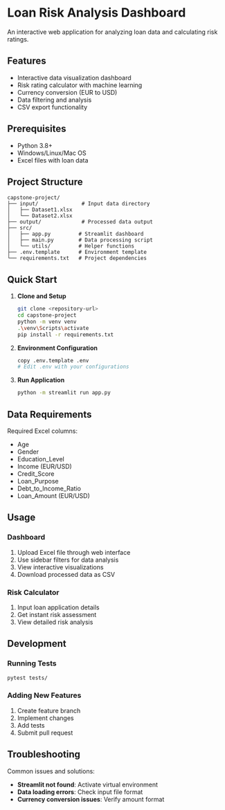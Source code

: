 # Loan Risk Analysis Dashboard

An interactive web application for analyzing loan data and calculating risk ratings.

## Features

- Interactive data visualization dashboard
- Risk rating calculator with machine learning
- Currency conversion (EUR to USD)
- Data filtering and analysis
- CSV export functionality

## Prerequisites

- Python 3.8+
- Windows/Linux/Mac OS
- Excel files with loan data

## Project Structure

```
capstone-project/
├── input/              # Input data directory
│   ├── Dataset1.xlsx
│   └── Dataset2.xlsx
├── output/             # Processed data output
├── src/               
│   ├── app.py         # Streamlit dashboard
│   ├── main.py        # Data processing script
│   └── utils/         # Helper functions
├── .env.template      # Environment template
└── requirements.txt   # Project dependencies
```

## Quick Start

1. **Clone and Setup**
   ```bash
   git clone <repository-url>
   cd capstone-project
   python -m venv venv
   .\venv\Scripts\activate
   pip install -r requirements.txt
   ```

2. **Environment Configuration**
   ```bash
   copy .env.template .env
   # Edit .env with your configurations
   ```

3. **Run Application**
   ```bash
   python -m streamlit run app.py 
   ```

## Data Requirements

Required Excel columns:
- Age
- Gender
- Education_Level
- Income (EUR/USD)
- Credit_Score
- Loan_Purpose
- Debt_to_Income_Ratio
- Loan_Amount (EUR/USD)

## Usage

### Dashboard
1. Upload Excel file through web interface
2. Use sidebar filters for data analysis
3. View interactive visualizations
4. Download processed data as CSV

### Risk Calculator
1. Input loan application details
2. Get instant risk assessment
3. View detailed risk analysis

## Development

### Running Tests
```bash
pytest tests/
```

### Adding New Features
1. Create feature branch
2. Implement changes
3. Add tests
4. Submit pull request

## Troubleshooting

Common issues and solutions:
- **Streamlit not found**: Activate virtual environment
- **Data loading errors**: Check input file format
- **Currency conversion issues**: Verify amount format
